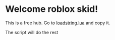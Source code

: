 # Welcome roblox skid!

This is a free hub. Go to [loadstring.lua](https://github.com/CGGonGitHub/Loader/blob/main/loadstring.lua) and copy it.

The script will do the rest
